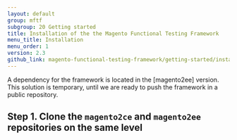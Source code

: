 ```yaml
---
layout: default
group: mftf
subgroup: 20 Getting started
title: Installation of the the Magento Functional Testing Framework
menu_title: Installation
menu_order: 1
version: 2.3
github_link: magento-functional-testing-framework/getting-started/installation.md
---
```


<div class="bs-callout bs-callout-info" markdown="1">
A dependency for the framework is located in the [magento2ee] version. This solution is temporary, until we are ready to push the framework in a public repository.
</div>

## Step 1. Clone the `magento2ce` and `magento2ee` repositories on the same level





<!-- LINKS -->

[magento2ee]: https://github.com/magento/magento2ee